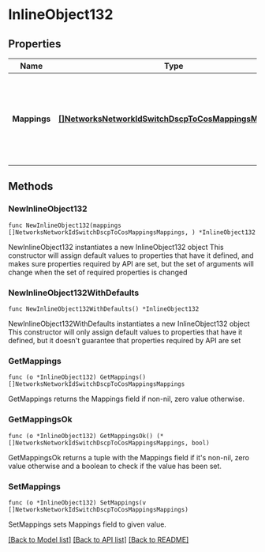 # InlineObject132

## Properties

Name | Type | Description | Notes
------------ | ------------- | ------------- | -------------
**Mappings** | [**[]NetworksNetworkIdSwitchDscpToCosMappingsMappings**](NetworksNetworkIdSwitchDscpToCosMappingsMappings.md) | An array of DSCP to CoS mappings. An empty array will reset the mappings to default. | 

## Methods

### NewInlineObject132

`func NewInlineObject132(mappings []NetworksNetworkIdSwitchDscpToCosMappingsMappings, ) *InlineObject132`

NewInlineObject132 instantiates a new InlineObject132 object
This constructor will assign default values to properties that have it defined,
and makes sure properties required by API are set, but the set of arguments
will change when the set of required properties is changed

### NewInlineObject132WithDefaults

`func NewInlineObject132WithDefaults() *InlineObject132`

NewInlineObject132WithDefaults instantiates a new InlineObject132 object
This constructor will only assign default values to properties that have it defined,
but it doesn't guarantee that properties required by API are set

### GetMappings

`func (o *InlineObject132) GetMappings() []NetworksNetworkIdSwitchDscpToCosMappingsMappings`

GetMappings returns the Mappings field if non-nil, zero value otherwise.

### GetMappingsOk

`func (o *InlineObject132) GetMappingsOk() (*[]NetworksNetworkIdSwitchDscpToCosMappingsMappings, bool)`

GetMappingsOk returns a tuple with the Mappings field if it's non-nil, zero value otherwise
and a boolean to check if the value has been set.

### SetMappings

`func (o *InlineObject132) SetMappings(v []NetworksNetworkIdSwitchDscpToCosMappingsMappings)`

SetMappings sets Mappings field to given value.



[[Back to Model list]](../README.md#documentation-for-models) [[Back to API list]](../README.md#documentation-for-api-endpoints) [[Back to README]](../README.md)


